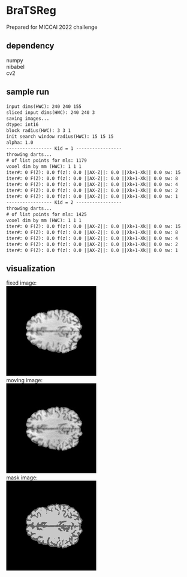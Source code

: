 # BraTSReg
Prepared for MICCAI 2022 challenge

## dependency
numpy  
nibabel  
cv2  

## sample run
```
input dims(HWC): 240 240 155
sliced input dims(HWC): 240 240 3
saving images...
dtype: int16
block radius(HWC): 3 3 1
init search window radius(HWC): 15 15 15
alpha: 1.0
----------------- Kid = 1 -----------------
throwing darts...
# of list points for mls: 1179
voxel dim by mm (HWC): 1 1 1
iter#: 0 F(Z): 0.0 f(z): 0.0 ||AX-Z||: 0.0 ||Xk+1-Xk|| 0.0 sw: 15
iter#: 0 F(Z): 0.0 f(z): 0.0 ||AX-Z||: 0.0 ||Xk+1-Xk|| 0.0 sw: 8
iter#: 0 F(Z): 0.0 f(z): 0.0 ||AX-Z||: 0.0 ||Xk+1-Xk|| 0.0 sw: 4
iter#: 0 F(Z): 0.0 f(z): 0.0 ||AX-Z||: 0.0 ||Xk+1-Xk|| 0.0 sw: 2
iter#: 0 F(Z): 0.0 f(z): 0.0 ||AX-Z||: 0.0 ||Xk+1-Xk|| 0.0 sw: 1
----------------- Kid = 2 -----------------
throwing darts...
# of list points for mls: 1425
voxel dim by mm (HWC): 1 1 1
iter#: 0 F(Z): 0.0 f(z): 0.0 ||AX-Z||: 0.0 ||Xk+1-Xk|| 0.0 sw: 15
iter#: 0 F(Z): 0.0 f(z): 0.0 ||AX-Z||: 0.0 ||Xk+1-Xk|| 0.0 sw: 8
iter#: 0 F(Z): 0.0 f(z): 0.0 ||AX-Z||: 0.0 ||Xk+1-Xk|| 0.0 sw: 4
iter#: 0 F(Z): 0.0 f(z): 0.0 ||AX-Z||: 0.0 ||Xk+1-Xk|| 0.0 sw: 2
iter#: 0 F(Z): 0.0 f(z): 0.0 ||AX-Z||: 0.0 ||Xk+1-Xk|| 0.0 sw: 1

```
## visualization
fixed image:  
![fixed image](https://github.com/ambipomyan/BraTSReg/blob/main/fixed.jpg)  
moving image:  
![moving image](https://github.com/ambipomyan/BraTSReg/blob/main/moving.jpg)  
mask image:  
![mask image](https://github.com/ambipomyan/BraTSReg/blob/main/mask.jpg)  
